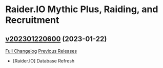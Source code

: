 # Raider.IO Mythic Plus, Raiding, and Recruitment

## [v202301220600](https://github.com/RaiderIO/raiderio-addon/tree/v202301220600) (2023-01-22)
[Full Changelog](https://github.com/RaiderIO/raiderio-addon/compare/v202301210600...v202301220600) [Previous Releases](https://github.com/RaiderIO/raiderio-addon/releases)

- [Raider.IO] Database Refresh  

